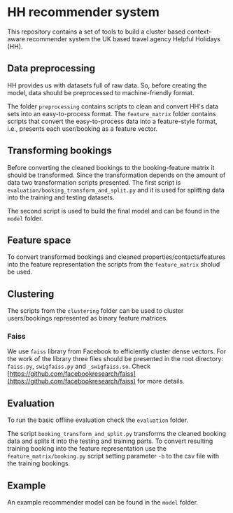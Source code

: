 # HH recommender system

This repository contains a set of tools to build a cluster based
context-aware recommender system the UK based travel agency Helpful
Holidays (HH).

## Data preprocessing

HH provides us with datasets full of raw data. So, before creating the
model, data should be preprocessed to machine-friendly format.

The folder `preprocessing` contains scripts to clean and convert HH's
data sets into an easy-to-process format. The `feature_matrix` folder
contains scripts that convert the easy-to-process data into a
feature-style format, i.e., presents each user/booking as a feature
vector.

## Transforming bookings

Before converting the cleaned bookings to the booking-feature matrix
it should be transformed. Since the transformation depends on the amount
of data two transformation scripts presented. The first script is
`evaluation/booking_transform_and_split.py` and it is used for splitting
data into the training and testing datasets.

The second script is used to build the final model and can be found in
the `model` folder.

## Feature space

To convert transformed bookings and cleaned properties/contacts/features
into the feature representation the scripts from the `feature_matrix`
sholud be used.

## Clustering

The scripts from the `clustering` folder can be used to cluster
users/bookings represented as binary feature matrices.

### Faiss

We use `faiss` library from Facebook to efficiently cluster dense
vectors. For the work of the library three files should be presented in
the root directory: `faiss.py`, `swigfaiss.py` and `_swigfaiss.so`.
Check [https://github.com/facebookresearch/faiss](https://github.com/facebookresearch/faiss)
for more details.

## Evaluation

To run the basic offline evaluation check the `evaluation` folder.

The script `booking_transform_and_split.py` transforms the cleaned
booking data and splits it into the testing and training parts. To
convert resulting training booking into the feature representation use
the `feature_matrix/booking.py` script setting parameter `-b` to the csv
file with the training bookings.

## Example

An example recommender model can be found in the `model` folder.
